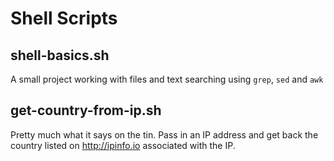 # Shell Scripts



## shell-basics.sh

A small project working with files and text searching using `grep`, `sed` and `awk`



## get-country-from-ip.sh

Pretty much what it says on the tin.  Pass in an IP address and get back the country listed on http://ipinfo.io associated with the IP.

